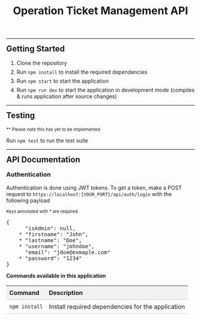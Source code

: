 <style>
    	h1, h2, h3, h4, h5, h6 {
		margin-top: 0;
	}

	hr {
		border: none;
		border-top: 1px solid #ccc;
		margin: 1em 0;
	}

	.container {
		max-width: 800px;
		margin: 0 auto;
		padding: 1em;
	}

	ul, ol {
		margin: 0;
		padding: 0 0 0 2em;
	}

	li {
		margin: .5em 0;
	}

	table {
		border-collapse: collapse;
		width: 100%;
		margin-bottom: 1em;
	}

	th, td {
		padding: .5em;
		text-align: left;
		border-bottom: 1px solid #ccc;
	}

	th {
		background-color: #f2f2f2;
		font-weight: bold;
	}
</style>

</style>

<header>
    <h1>Operation Ticket Management API</h1>
</header>
<hr />
<h2>Getting Started</h2>
<ol>
    <li>Clone the repository</li>
    <li>Run <code>npm install</code> to install the required dependencies</li>
    <li>Run <code>npm start</code> to start the application</li>
    <li>Run <code>npm run dev</code> to start the application in development mode (compiles & runs application after
        source changes)</li>
</ol>

<hr />
<h2>Testing</h2>
<sup>** Please note this has yet to be implemented</sup>
<p>Run <code>npm test</code> to run the test suite</p>

<hr />

<h2>API Documentation</h2>

<h3>Authentication</h3>
<p>Authentication is done using JWT tokens. To get a token, make a POST request to
    <code>https://localhost:{YOUR_PORT}/api/auth/login</code> with the following payload</p>
<sub>
    <p>Keys annotated with * are required</p>
</sub>
<pre>
{
      "isAdmin": null,
    * "firstname": "John",
    * "lastname": "Doe",
    * "username": "johndoe",
      "email": "jdoe@exmaple.com"
    * "password": "1234"
}
</pre>

<h4>Commands available in this application</h4>
<table>
    <thead>
        <tr>
            <th>Command</th>
            <th>Description</th>
        </tr>
    </thead>
    <tbody>
        <tr>
            <td><code>npm install</code></td>
            <td>Install required dependencies for the application</td>
        </tr>
    </tbody>
</table>